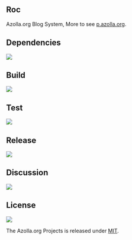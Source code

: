 ## Roc
Azolla.org Blog System, More to see [p.azolla.org][].

## Dependencies
[![][versioneye img]][versioneye]

## Build
[![][travis img]][travis]

## Test
[![][coverage img]][coverage]

## Release
[![][mavenbadge img]][mavenbadge]

## Discussion
[![][gitter img]][gitter]

## License
[![][license img]][license]

The Azolla.org Projects is released under [MIT][].



[p.azolla.org]: http://p.azolla.org/


[versioneye]:https://www.versioneye.com/user/projects/55b2591c643533001a0004cb
[versioneye img]:https://www.versioneye.com/user/projects/55b2591c643533001a0004cb/badge.svg


[travis]:https://travis-ci.org/Azollas/org.azolla.p.roc
[travis img]:https://secure.travis-ci.org/Azollas/org.azolla.p.roc.png


[coverage]:https://codecov.io/github/Azollas/org.azolla.p.roc?branch=mirror
[coverage img]:https://codecov.io/github/Azollas/org.azolla.p.roc/coverage.svg?branch=mirror
[saucelabs]:https://saucelabs.com/u/Azollas
[saucelabs img]:https://saucelabs.com/browser-matrix/Azollas.svg


[mavenbadge]:http://search.maven.org/#search%7Cga%7C1%7Cg%3A%22org.azolla.p%22%20AND%20a%3A%22org.azolla.p.roc%22
[mavenbadge img]:https://maven-badges.herokuapp.com/maven-central/org.azolla.p/org.azolla.p.roc/badge.svg


[gitter]:https://gitter.im/Azollas/org.azolla.p.roc?utm_source=badge&utm_medium=badge&utm_campaign=pr-badge
[gitter img]:https://badges.gitter.im/Join%20Chat.svg


[MIT]: https://opensource.org/licenses/MIT
[license]:LICENSE
[license img]:https://img.shields.io/badge/License-MIT-blue.svg


